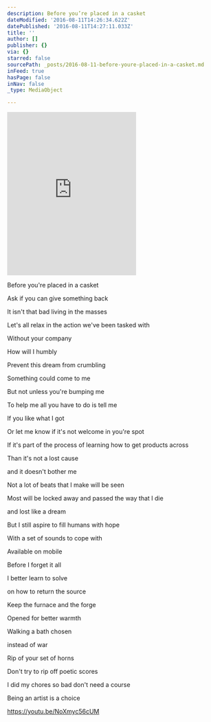 ```yaml
---
description: Before you’re placed in a casket
dateModified: '2016-08-11T14:26:34.622Z'
datePublished: '2016-08-11T14:27:11.033Z'
title: ''
author: []
publisher: {}
via: {}
starred: false
sourcePath: _posts/2016-08-11-before-youre-placed-in-a-casket.md
inFeed: true
hasPage: false
inNav: false
_type: MediaObject

---
```

<iframe src="https://embed.spotify.com/?uri=spotify:track:10hgAxQZgrohLpuw4feuN3" width="300" height="380" frameborder="0" allowtransparency="true"></iframe>

Before you're placed in a casket

Ask if you can give something back

It isn't that bad living in the masses

Let's all relax in the action we've been tasked with

Without your company

How will I humbly

Prevent this dream from crumbling

Something could come to me

But not unless you're bumping me

To help me all you have to do is tell me

If you like what I got

Or let me know if it's not welcome in you're spot

If it's part of the process of learning how to get products across

Than it's not a lost cause

and it doesn't bother me

Not a lot of beats that I make will be seen

Most will be locked away and passed the way that I die

and lost like a dream

But I still aspire to fill humans with hope

With a set of sounds to cope with

Available on mobile

Before I forget it all

I better learn to solve

on how to return the source

Keep the furnace and the forge

Opened for better warmth

Walking a bath chosen

instead of war

Rip of your set of horns

Don't try to rip off poetic scores

I did my chores so bad don't need a course

Being an artist is a choice

https://youtu.be/NoXmyc56cUM